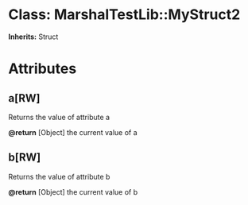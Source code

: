 # Class: MarshalTestLib::MyStruct2
**Inherits:** Struct
    



# Attributes
## a[RW] [](#attribute-i-a)
Returns the value of attribute a

**@return** [Object] the current value of a

## b[RW] [](#attribute-i-b)
Returns the value of attribute b

**@return** [Object] the current value of b


